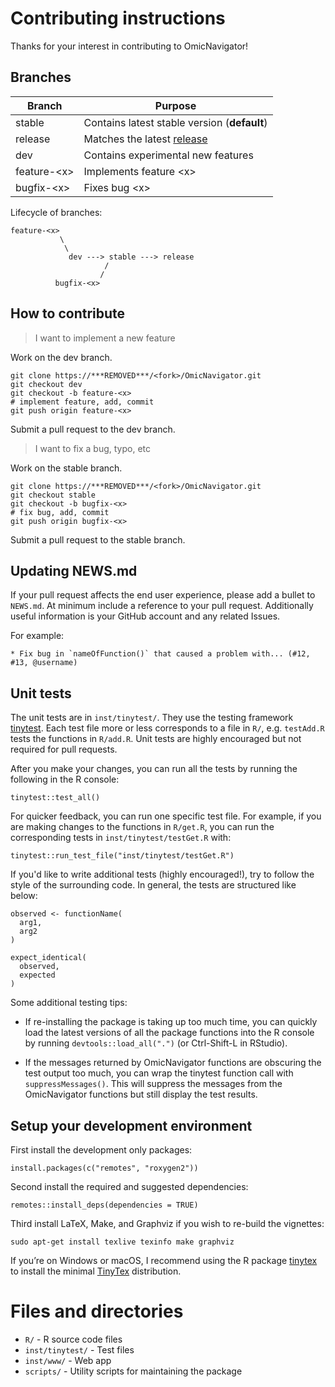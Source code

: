 # Contributing instructions

Thanks for your interest in contributing to OmicNavigator!

## Branches

Branch        | Purpose
------------- | -------------
stable        | Contains latest stable version (**default**)
release       | Matches the latest [release](***REMOVED***/releases)
dev           | Contains experimental new features
feature-\<x\> | Implements feature \<x\>
bugfix-\<x\>  | Fixes bug \<x\>

Lifecycle of branches:

```
feature-<x>
           \
            \
             dev ---> stable ---> release
                     /
                    /
          bugfix-<x>
```

## How to contribute

> I want to implement a new feature

Work on the dev branch.

```
git clone https://***REMOVED***/<fork>/OmicNavigator.git
git checkout dev
git checkout -b feature-<x>
# implement feature, add, commit
git push origin feature-<x>
```

Submit a pull request to the dev branch.

> I want to fix a bug, typo, etc

Work on the stable branch.

```
git clone https://***REMOVED***/<fork>/OmicNavigator.git
git checkout stable
git checkout -b bugfix-<x>
# fix bug, add, commit
git push origin bugfix-<x>
```

Submit a pull request to the stable branch.

## Updating NEWS.md

If your pull request affects the end user experience, please add a bullet to
`NEWS.md`. At minimum include a reference to your pull request. Additionally
useful information is your GitHub account and any related Issues.

For example:

```
* Fix bug in `nameOfFunction()` that caused a problem with... (#12, #13, @username)
```

## Unit tests

The unit tests are in `inst/tinytest/`. They use the testing framework
[tinytest][]. Each test file more or less corresponds to a file in `R/`, e.g.
`testAdd.R` tests the functions in `R/add.R`. Unit tests are highly encouraged
but not required for pull requests.

[tinytest]: https://cran.r-project.org/package=tinytest

After you make your changes, you can run all the tests by running the following
in the R console:

```
tinytest::test_all()
```

For quicker feedback, you can run one specific test file. For example, if you
are making changes to the functions in `R/get.R`, you can run the corresponding
tests in `inst/tinytest/testGet.R` with:

```
tinytest::run_test_file("inst/tinytest/testGet.R")
```

If you'd like to write additional tests (highly encouraged!), try to follow the
style of the surrounding code. In general, the tests are structured like below:

```
observed <- functionName(
  arg1,
  arg2
)

expect_identical(
  observed,
  expected
)
```

Some additional testing tips:

* If re-installing the package is taking up too much time, you can quickly load
the latest versions of all the package functions into the R console by running
`devtools::load_all(".")` (or Ctrl-Shift-L in RStudio).

* If the messages returned by OmicNavigator functions are obscuring the test
output too much, you can wrap the tinytest function call with
`suppressMessages()`. This will suppress the messages from the OmicNavigator
functions but still display the test results.

## Setup your development environment

First install the development only packages:

```
install.packages(c("remotes", "roxygen2"))
```

Second install the required and suggested dependencies:

```
remotes::install_deps(dependencies = TRUE)
```

Third install LaTeX, Make, and Graphviz if you wish to re-build the
vignettes:

```
sudo apt-get install texlive texinfo make graphviz
```

If you’re on Windows or macOS, I recommend using the R package
[tinytex](https://cran.r-project.org/package=tinytex) to install the
minimal [TinyTex](https://yihui.org/tinytex/) distribution.

# Files and directories

* `R/` - R source code files
* `inst/tinytest/` - Test files
* `inst/www/` - Web app
* `scripts/` - Utility scripts for maintaining the package
